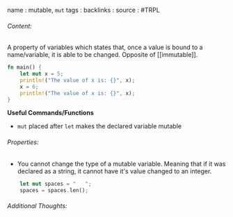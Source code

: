 name : mutable, `mut`
tags : 
backlinks : 
source : #TRPL

###### Content:
A property of variables which states that, once a value is bound to a name/variable, it is able to be changed. Opposite of [[immutable]].

```rust
fn main() { 
	let mut x = 5; 
	println!("The value of x is: {}", x); 
	x = 6; 
	println!("The value of x is: {}", x); 
}
```

**Useful Commands/Functions**
- `mut` placed after `let` makes the declared variable mutable

###### Properties:
- You cannot change the type of a mutable variable. Meaning that if it was declared as a string, it cannot have it's value changed to an integer.
```rust
	let mut spaces = "   ";
	spaces = spaces.len();
```


###### Additional Thoughts:
